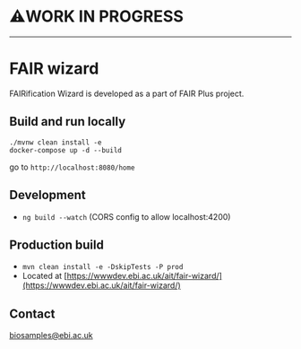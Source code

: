 # ⚠️WORK IN PROGRESS

---
# FAIR wizard
FAIRification Wizard is developed as a part of FAIR Plus project.

## Build and run locally
```shell
./mvnw clean install -e
docker-compose up -d --build
```
go to `http://localhost:8080/home`

## Development
- `ng build --watch` (CORS config to allow localhost:4200)

## Production build
- `mvn clean install -e -DskipTests -P prod`
- Located at [https://wwwdev.ebi.ac.uk/ait/fair-wizard/](https://wwwdev.ebi.ac.uk/ait/fair-wizard/)

## Contact
biosamples@ebi.ac.uk
